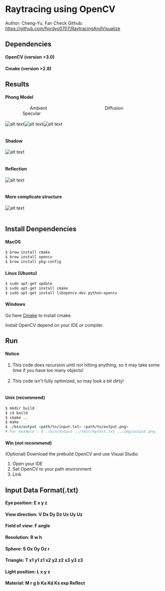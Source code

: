 # Raytracing using OpenCV

Author: Cheng-Yu, Fan
Check Github: https://github.com/fjordyo0707/RaytracingAndVisualize

## Dependencies

#### OpenCV (version >3.0)

#### Cmake (version >2.8)

## Results
#### Phong Model
&nbsp;&nbsp;&nbsp;&nbsp;&nbsp;&nbsp;&nbsp;&nbsp;&nbsp;&nbsp;&nbsp;&nbsp;&nbsp;&nbsp;&nbsp;&nbsp;&nbsp;&nbsp;&nbsp; Ambient &nbsp;&nbsp;&nbsp;&nbsp;&nbsp;&nbsp;&nbsp;&nbsp;&nbsp;&nbsp;&nbsp;&nbsp;&nbsp;&nbsp;&nbsp;&nbsp;&nbsp;&nbsp;&nbsp;&nbsp;&nbsp;&nbsp;&nbsp;&nbsp;&nbsp;&nbsp;&nbsp;&nbsp;&nbsp;&nbsp;&nbsp;&nbsp;&nbsp;&nbsp;&nbsp;&nbsp;&nbsp;&nbsp;&nbsp;&nbsp;&nbsp;&nbsp;&nbsp;&nbsp;&nbsp; Diffusion  &nbsp; &nbsp; &nbsp; &nbsp;  &nbsp;  &nbsp;  &nbsp;  &nbsp;  &nbsp;  &nbsp;  &nbsp;  &nbsp;  &nbsp;  &nbsp;  &nbsp; &nbsp;  &nbsp;  &nbsp; &nbsp; &nbsp; &nbsp; &nbsp; &nbsp;  Specular <br></br>
![alt text](https://raw.githubusercontent.com/fjordyo0707/RaytracingAndVisualize/master/img/ambient.png)![alt text](https://raw.githubusercontent.com/fjordyo0707/RaytracingAndVisualize/master/img/diffusion.png)![alt text](https://raw.githubusercontent.com/fjordyo0707/RaytracingAndVisualize/master/img/specular.png)<br></br>
#### Shadow
![alt text](https://raw.githubusercontent.com/fjordyo0707/RaytracingAndVisualize/master/img/phongWithShadow.png)<br></br>
#### Reflection
![alt text](https://raw.githubusercontent.com/fjordyo0707/RaytracingAndVisualize/master/img/output.png)<br></br>
#### More complicate structure
![alt text](https://raw.githubusercontent.com/fjordyo0707/RaytracingAndVisualize/master/img/some_example.png)<br></br>

## Install Denpendencies

#### MacOS

```bash
$ brew install cmake
$ brew install opencv
$ brew install pkg-config
```

#### Linux (Ubuntu)

```bash
$ sudo apt-get update
$ sudo apt-get install cmake
$ sudo apt-get install libopencv-dev python-opencv
```

#### Windows

Go here [Cmake](https://cmake.org/download/) to install cmake.

Install OpenCV depend on your IDE or compiler.


## Run 

#### Notice
1. This code does recursion until not hitting anything, so it may take some time if you have too many objects!<br></br>
2. This code isn't fully optimized, so may look a bit dirty!<br></br> 

#### Unix (recommend)

```bash
$ mkdir build
$ cd build
$ cmake ..
$ make
$ ./bin/output <path/to/input.txt> <path/to/output.png> 
# For example : $ ./bin/output ../test/mytest.txt ../img/output.png
```
#### Win (not recommend)

(Optional) Download the prebuild OpenCV and use Visual Studio

1. Open your IDE
2. Set OpenCV to your path environment
3. Link 

## Input Data Format(.txt)
#### Eye position: E x y z
#### View direction: V Dx Dy Dz Ux Uy Uz
#### Field of view: F angle
#### Resolution: R w h
#### Sphere: S Ox Oy Oz r
#### Triangle: T x1 y1 z1 x2 y2 z2 x3 y3 z3
#### Light position: L x y z
#### Material: M r g b Ka Kd Ks exp Reflect
